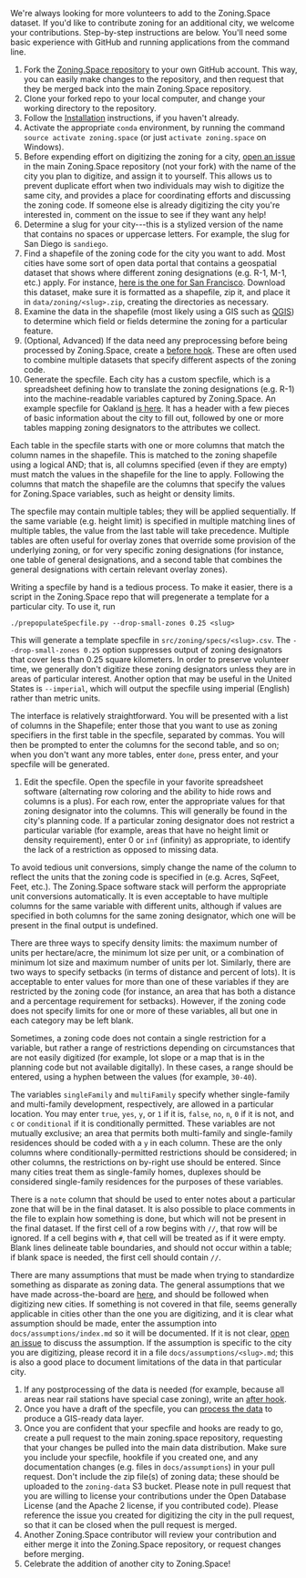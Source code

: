 We're always looking for more volunteers to add to the Zoning.Space dataset. If you'd like to contribute zoning for an additional city, we welcome your contributions. Step-by-step instructions are below. You'll need some basic experience with GitHub and running applications from the command line.

1. Fork the [Zoning.Space repository](https://github.com/zoningspace/zoning.space) to your own GitHub account.
  This way, you can easily make changes to the repository, and then request that they be merged back into the main Zoning.Space repository.
1. Clone your forked repo to your local computer, and change your working directory to the repository.
1. Follow the [Installation](installation) instructions, if you haven't already.
1. Activate the appropriate `conda` environment, by running the command `source activate zoning.space` (or just `activate zoning.space` on Windows).
1. Before expending effort on digitizing the zoning for a city, [open an issue](https://github.com/zoningspace/zoning.space/issues/new) in the main Zoning.Space repository (not your fork) with the name of the city you plan to digitize, and assign it to yourself. This allows us to prevent duplicate effort when two individuals may wish to digitize the same city, and provides a place for coordinating efforts and discussing the zoning code. If someone else is already digitizing the city you're interested in, comment on the issue to see if they want any help!
1. Determine a slug for your city---this is a stylized version of the name that contains no spaces or uppercase letters. For example, the slug for San Diego is `sandiego`.
1. Find a shapefile of the zoning code for the city you want to add.
  Most cities have some sort of open data portal that contains a geospatial dataset that shows where different zoning designations (e.g. R-1, M-1, etc.) apply. For instance, [here is the one for San Francisco](https://data.sfgov.org/Geographic-Locations-and-Boundaries/Zoning-Districts/8br2-hhp3). Download this dataset, make sure it is formatted as a shapefile, zip it, and place it in `data/zoning/<slug>.zip`, creating the directories as necessary.
1. Examine the data in the shapefile (most likely using a GIS such as [QGIS](https://qgis.org)) to determine which field or fields determine the zoning for a particular feature.
1. (Optional, Advanced) If the data need any preprocessing before being processed by Zoning.Space, create a [before hook](hooks). These are often used to combine multiple datasets that specify different aspects of the zoning code.
1. Generate the specfile. Each city has a custom specfile, which is a spreadsheet defining how to translate the zoning designations (e.g. R-1) into the machine-readable variables captured by Zoning.Space. An example specfile for Oakland [is here](https://github.com/zoningspace/zoning.space/blob/master/src/zoning/specs/oakland.csv). It has a header with a few pieces of basic information about the city to fill out, followed by one or more tables mapping zoning designators to the attributes we collect.

  Each table in the specfile starts with one or more columns that match the column names in the shapefile. This is matched to the zoning shapefile using a logical AND; that is, all columns specified (even if they are empty) must match the values in the shapefile for the line to apply. Following the columns that match the shapefile are the columns that specify the values for Zoning.Space variables, such as height or density limits.

  The specfile may contain multiple tables; they will be applied sequentially. If the same variable (e.g. height limit) is specified in multiple matching lines of multiple tables, the value from the last table will take precedence. Multiple tables are often useful for overlay zones that override some provision of the underlying zoning, or for very specific zoning designations (for instance, one table of general designations, and a second table that combines the general designations with certain relevant overlay zones).

  Writing a specfile by hand is a tedious process. To make it easier, there is a script in the Zoning.Space repo that will pregenerate a template for a particular city. To use it, run

  ```
  ./prepopulateSpecfile.py --drop-small-zones 0.25 <slug>
  ```

  This will generate a template specfile in `src/zoning/specs/<slug>.csv`. The `--drop-small-zones 0.25` option suppresses output of zoning designators that cover less than 0.25 square kilometers. In order to preserve volunteer time, we generally don't digitize these zoning designators unless they are in areas of particular interest. Another option that may be useful in the United States is `--imperial`, which will output the specfile using imperial (English) rather than metric units.

  The interface is relatively straightforward. You will be presented with a list of columns in the Shapefile; enter those that you want to use as zoning specifiers in the first table in the specfile, separated by commas. You will then be prompted to enter the columns for the second table, and so on; when you don't want any more tables, enter `done`, press enter, and your specfile will be generated.
  1. Edit the specfile. Open the specfile in your favorite spreadsheet software (alternating row coloring and the ability to hide rows and columns is a plus). For each row, enter the appropriate values for that zoning designator into the columns. This will generally be found in the city's planning code. If a particular zoning designator does not restrict a particular variable (for example, areas that have no height limit or density requirement), enter 0 or `inf` (infinity) as appropriate, to identify the lack of a restriction as opposed to missing data.

  To avoid tedious unit conversions, simply change the name of the column to reflect the units that the zoning code is specified in (e.g. Acres, SqFeet, Feet, etc.). The Zoning.Space software stack will perform the appropriate unit conversions automatically. It is even acceptable to have multiple columns for the same variable with different units, although if values are specified in both columns for the same zoning designator, which one will be present in the final output is undefined.

  There are three ways to specify density limits: the maximum number of units per hectare/acre, the minimum lot size per unit, or a combination of minimum lot size and maximum number of units per lot. Similarly, there are two ways to specify setbacks (in terms of distance and percent of lots). It is acceptable to enter values for more than one of these variables if they are restricted by the zoning code (for instance, an area that has both a distance and a percentage requirement for setbacks). However, if the zoning code does not specify limits for one or more of these variables, all but one in each category may be left blank.

  Sometimes, a zoning code does not contain a single restriction for a variable, but rather a range of restrictions depending on circumstances that are not easily digitized (for example, lot slope or a map that is in the planning code but not available digitally). In these cases, a range should be entered, using a hyphen between the values (for example, `30-40`).

  The variables `singleFamily` and `multiFamily` specify whether single-family and multi-family development, respectively, are allowed in a particular location. You may enter `true`, `yes`, `y`, or `1` if it is, `false`, `no`, `n`, `0` if it is not, and `c` or `conditional` if it is conditionally permitted. These variables are not mutually exclusive; an area that permits both multi-family and single-family residences should be coded with a `y` in each column. These are the only columns where conditionally-permitted restrictions should be considered; in other columns, the restrictions on by-right use should be entered. Since many cities treat them as single-family homes, duplexes should be considered single-family residences for the purposes of these variables.

  There is a `note` column that should be used to enter notes about a particular zone that will be in the final dataset. It is also possible to place comments in the file to explain how something is done, but which will not be present in the final dataset. If the first cell of a row begins with `//`, that row will be ignored. If a cell begins with `#`, that cell will be treated as if it were empty. Blank lines delineate table boundaries, and should not occur within a table; if blank space is needed, the first cell should contain `//`.

  There are many assumptions that must be made when trying to standardize something as disparate as zoning data. The general assumptions that we have made across-the-board are [here](assumptions), and should be followed when digitizing new cities. If something is not covered in that file, seems generally applicable in cities other than the one you are digitizing, and it is clear what assumption should be made, enter the assumption into `docs/assumptions/index.md` so it will be documented. If it is not clear, [open an issue](https://github.com/zoningspace/zoning.space/issues/new) to discuss the assumption. If the assumption is specific to the city you are digitizing, please record it in a file `docs/assumptions/<slug>.md`; this is also a good place to document limitations of the data in that particular city.
1. If any postprocessing of the data is needed (for example, because all areas near rail stations have special case zoning), write an [after hook](hooks).
1. Once you have a draft of the specfile, you can [process the data](processing) to produce a GIS-ready data layer.
1. Once you are confident that your specfile and hooks are ready to go, create a pull request to the main zoning.space repository, requesting that your changes be pulled into the main data distribution. Make sure you include your specfile, hookfile if you created one, and any documentation changes (e.g. files in `docs/assumptions`) in your pull request. Don't include the zip file(s) of zoning data; these should be uploaded to the `zoning-data` S3 bucket. Please note in pull request that you are willing to license your contributions under the Open Database License (and the Apache 2 license, if you contributed code). Please reference the issue you created for digitizing the city in the pull request, so that it can be closed when the pull request is merged.
1. Another Zoning.Space contributor will review your contribution and either merge it into the Zoning.Space repository, or request changes before merging.
1. Celebrate the addition of another city to Zoning.Space!
